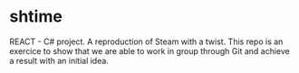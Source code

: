 # shtime
REACT - C# project. A reproduction of Steam with a twist. This repo is an exercice to show that we are able to work in group through Git and achieve a result with an initial idea.
